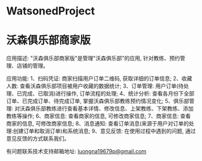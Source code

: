 # WatsonedProject
# 沃森俱乐部商家版

应用描述: "沃森俱乐部商家版"是管理"沃森俱乐部"的应用, 针对教练、预约管理、店铺的管理。

应用功能: 
      1、扫码凭证: 商家扫描用户订单二维码, 获取详细的订单信息; 
      2、收藏人数: 查看沃森俱乐部项目被用户收藏的数据统计; 
      3、订单管理: 用户订单(待处理、已完成、已取消)进行操作, 订单流程的处理; 
      4、统计分析: 查看各月份下全部订单、已完成订单、待完成订单, 掌握沃森俱乐部教练预约情况变化; 
      5、俱乐部管理: 对沃森俱乐部教练进行查看基本详情、修改信息、上架教练、下架教练、添加教练等操作; 
      6、商家信息: 查看商家的信息, 可修改商家信息; 
      7、商家信息: 查看商家的信息, 可修改商家信息; 
      8、消息通知: 查看订单消息(来源于用户对订单的处理:创建订单和取消订单)和系统消息; 
      9、意见反馈: 在使用过程中遇到的问题, 通过意见反馈的方式联系我们。

有问题联系技术支持邮箱地址: luongna19679p@gmail.com
